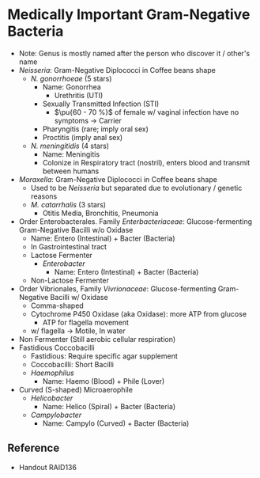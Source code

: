 # Medically Important Gram-Negative Bacteria

* Note: Genus is mostly named after the person who discover it / other's name
* *Neisseria*: Gram-Negative Diplococci in Coffee beans shape
  * *N. gonorrhoeae* (5 stars)
    * Name: Gonorrhea
      * Urethritis (UTI)
    * Sexually Transmitted Infection (STI)
      * $\pu{60 - 70 %}$ of female w/ vaginal infection have no symptoms → Carrier
    * Pharyngitis (rare; imply oral sex)
    * Proctitis (imply anal sex)
  * *N. meningitidis* (4 stars)
    * Name: Meningitis
    * Colonize in Respiratory tract (nostril), enters blood and transmit between humans
* *Moraxella*: Gram-Negative Diplococci in Coffee beans shape
  * Used to be *Neisseria* but separated due to evolutionary / genetic reasons
  * *M. catarrhalis* (3 stars)
    * Otitis Media, Bronchitis, Pneumonia
* Order Enterobacterales. Family *Enterbacteriaceae*: Glucose-fermenting Gram-Negative Bacilli w/o Oxidase
  * Name: Entero (Intestinal) + Bacter (Bacteria)
  * In Gastrointestinal tract
  * Lactose Fermenter
    * *Enterobacter*
      * Name: Entero (Intestinal) + Bacter (Bacteria)
  * Non-Lactose Fermenter
* Order Vibrionales, Family *Vivrionaceae*: Glucose-fermenting Gram-Negative Bacilli w/ Oxidase
  * Comma-shaped
  * Cytochrome P450 Oxidase (aka Oxidase): more ATP from glucose
    * ATP for flagella movement
  * w/ flagella → Motile, In water
* Non Fermenter (Still aerobic cellular respiration)
* Fastidious Coccobacilli
  * Fastidious: Require specific agar supplement
  * Coccobacilli: Short Bacilli
  * *Haemophilus*
    * Name: Haemo (Blood) + Phile (Lover)
* Curved (S-shaped) Microaerophile
  * *Helicobacter*
    * Name: Helico (Spiral) + Bacter (Bacteria)
  * *Campylobacter*
    * Name: Campylo (Curved) + Bacter (Bacteria)

## Reference

* Handout RAID136
